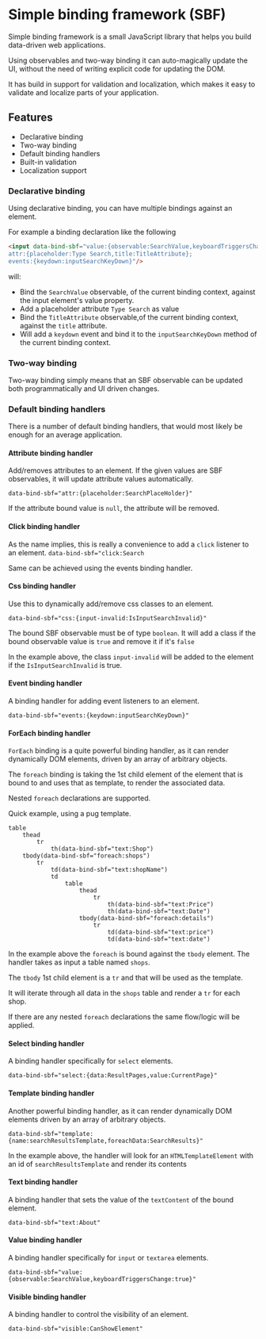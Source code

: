 # Simple binding framework (SBF)
Simple binding framework is a small JavaScript library that helps you build data-driven web applications.

Using observables and two-way binding it can auto-magically update the UI, without the need of writing explicit code for updating the DOM.

It has build in support for validation and localization, which makes it easy to validate and localize parts of your application.

## Features
* Declarative binding
* Two-way binding
* Default binding handlers
* Built-in validation
* Localization support

### Declarative binding
Using declarative binding, you can have multiple bindings against an element.

For example a binding declaration like the following

```html
<input data-bind-sbf="value:{observable:SearchValue,keyboardTriggersChange:true};
attr:{placeholder:Type Search,title:TitleAttribute};
events:{keydown:inputSearchKeyDown}"/>
```
will:
* Bind the `SearchValue` observable, of the current binding context, against the input element's value property.
* Add a placeholder attribute `Type Search` as value
* Bind the `TitleAttribute` observable,of the current binding context, against the `title` attribute.
* Will add a `keydown` event and bind it to the `inputSearchKeyDown` method of the current binding context.


### Two-way binding
Two-way binding simply means that an SBF observable can be updated both programmatically and UI driven changes.

### Default binding handlers
There is a number of default binding handlers, that would most likely be enough for an average application.

#### Attribute binding handler
Add/removes attributes to an element. If the given values are SBF observables, it will update attribute values automatically.

`data-bind-sbf="attr:{placeholder:SearchPlaceHolder}"`

If the attribute bound value is `null`, the attribute will be removed.

#### Click binding handler
As the name implies, this is really a convenience to add a `click` listener to an element.
`data-bind-sbf="click:Search`

Same can be achieved using the events binding handler.

#### Css binding handler
Use this to dynamically add/remove css classes to an element.

`data-bind-sbf="css:{input-invalid:IsInputSearchInvalid}"`

The bound SBF observable must be of type `boolean`. It will add a class if the bound observable value is `true` and remove it if it's `false`

In the example above, the class `input-invalid` will be added to the element if the `IsInputSearchInvalid` is true.

#### Event binding handler
A binding handler for adding event listeners to an element.

`data-bind-sbf="events:{keydown:inputSearchKeyDown}"`

#### ForEach binding handler
`ForEach` binding is a quite powerful binding handler, as it can render dynamically DOM elements, driven by an array of arbitrary objects.

The `foreach` binding is taking the 1st child element of the element that is bound to and uses that as template, to render the associated data.

Nested `foreach` declarations are supported.

Quick example, using a pug template.

```
table
    thead
        tr
            th(data-bind-sbf="text:Shop")
    tbody(data-bind-sbf="foreach:shops")
        tr
            td(data-bind-sbf="text:shopName")
            td
                table
                    thead
                        tr
                            th(data-bind-sbf="text:Price")
                            th(data-bind-sbf="text:Date")
                    tbody(data-bind-sbf="foreach:details")
                        tr
                            td(data-bind-sbf="text:price")
                            td(data-bind-sbf="text:date")
```
In the example above the `foreach` is bound against the `tbody` element.
The handler takes as input a table named `shops`.

The `tbody` 1st child element is a `tr` and that will be used as the template.

It will iterate through all data in the `shops` table and render a `tr` for each shop.

If there are any nested `foreach` declarations the same flow/logic will be applied.

#### Select binding handler
A binding handler specifically for `select` elements.

`data-bind-sbf="select:{data:ResultPages,value:CurrentPage}"`

#### Template binding handler
Another powerful binding handler, as it can render dynamically DOM elements driven by an array of arbitrary objects.

`data-bind-sbf="template:{name:searchResultsTemplate,foreachData:SearchResults}"`

In the example above, the handler will look for an `HTMLTemplateElement` with an id of `searchResultsTemplate` and render  its contents

#### Text binding handler
A binding handler that sets the value of the `textContent` of the bound element.

`data-bind-sbf="text:About"`

#### Value binding handler
A binding handler specifically for `input` or `textarea` elements.

`data-bind-sbf="value:{observable:SearchValue,keyboardTriggersChange:true}"`

#### Visible binding handler
A binding handler to control the visibility of an element.

`data-bind-sbf="visible:CanShowElement"`